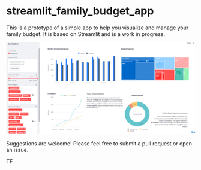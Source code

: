 # streamlit_family_budget_app

This is a prototype of a simple app to help you visualize and manage your family budget. It is based on Streamlit and is a work in progress.

![Application preview](/data/app_view.PNG)

Suggestions are welcome! Please feel free to submit a pull request or open an issue.

TF
